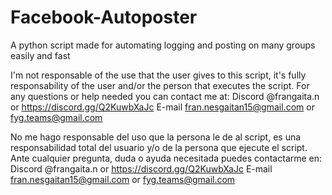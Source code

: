 # Facebook-Autoposter
A python script made for automating logging and posting on many groups easily and fast


I'm not responsable of the use that the user gives to this script, it's fully responsability of the user and/or the person that executes the script. For any questions or help needed you can contact me at: Discord @frangaita.n or https://discord.gg/Q2KuwbXaJc E-mail fran.nesgaitan15@gmail.com or fyg.teams@gmail.com

No me hago responsable del uso que la persona le de al script, es una responsabilidad total del usuario y/o de la persona que ejecute el script. Ante cualquier pregunta, duda o ayuda necesitada puedes contactarme en: Discord @frangaita.n or https://discord.gg/Q2KuwbXaJc E-mail fran.nesgaitan15@gmail.com or fyg.teams@gmail.com
